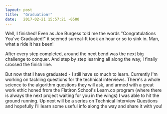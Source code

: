 ```yaml
---
layout: post
title:  "Graduation!"
date:   2017-02-21 15:57:21 -0500
---
```


Well, I finished! Even as Joe Burgess told me the words "Congratulations You've Graduated!" it seemed surreal–It took an hour or so to sink in. Man, what a ride it has been! 

After every step completed, around the next bend was the next big challenge to conquer. And step by step learning all along the way, I finally crossed the finish line.

But now that I have graduated - I still have so much to learn. Currently I'm working on tackling questions for the technical interviews. There's a whole science to the algorithm questions they will ask, and armed with a great work ethic honed from the Flatiron School's Learn.co program (where there is always the next project waiting for you in the wings) I was able to hit the ground running. Up next will be a series on Technical Interview Questions and hopefully I'll learn some useful info along the way and share it with you!
